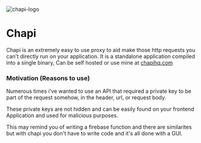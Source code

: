 ![chapi-logo](https://user-images.githubusercontent.com/33000146/142728634-00dda139-164f-43f6-ac62-878e1ec4182b.png)
  
# Chapi
Chapi is an extremely easy to use proxy to aid make those http requests you can't directly run on your application.
It is a standalone application compiled into a single binary, Can be self hosted or use mine at [chapihq.com](https://chapihq.com)


### Motivation (Reasons to use)
Numerous times i've wanted to use an API that required a private key to be part of the request somehow, in the header, url, or request body.

These private keys are not hidden and can be easily found on your frontend Application and used for malicious purposes.

This may remind you of writing a firebase function and there are similarites but with chapi you don't have to write code and it's all done with a GUI.
